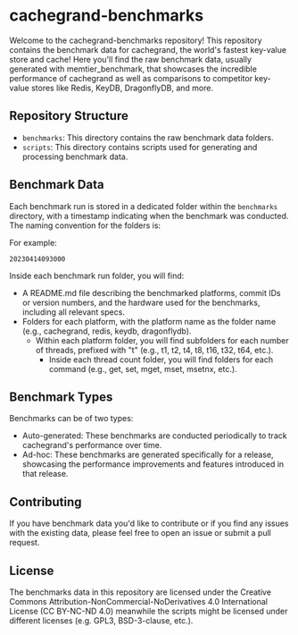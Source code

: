 # cachegrand-benchmarks
Welcome to the cachegrand-benchmarks repository! This repository contains the benchmark data for cachegrand, the world's fastest key-value store and cache!
Here you'll find the raw benchmark data, usually generated with memtier_benchmark, that showcases the incredible performance of cachegrand as well as comparisons to competitor key-value stores like Redis, KeyDB, DragonflyDB, and more.

## Repository Structure

- `benchmarks`: This directory contains the raw benchmark data folders.
- `scripts`: This directory contains scripts used for generating and processing benchmark data.

## Benchmark Data
Each benchmark run is stored in a dedicated folder within the `benchmarks` directory, with a timestamp indicating when the benchmark was conducted. The naming convention for the folders is:

<YYYYMMDDHHMMSS>

For example:

`20230414093000`

Inside each benchmark run folder, you will find:

- A README.md file describing the benchmarked platforms, commit IDs or version numbers, and the hardware used for the benchmarks, including all relevant specs.
- Folders for each platform, with the platform name as the folder name (e.g., cachegrand, redis, keydb, dragonflydb).
  - Within each platform folder, you will find subfolders for each number of threads, prefixed with "t" (e.g., t1, t2, t4, t8, t16, t32, t64, etc.).
    - Inside each thread count folder, you will find folders for each command (e.g., get, set, mget, mset, msetnx, etc.).

## Benchmark Types
Benchmarks can be of two types:

- Auto-generated: These benchmarks are conducted periodically to track cachegrand's performance over time.
- Ad-hoc: These benchmarks are generated specifically for a release, showcasing the performance improvements and features introduced in that release.

## Contributing
If you have benchmark data you'd like to contribute or if you find any issues with the existing data, please feel free to open an issue or submit a pull request.
## License
The benchmarks data in this repository are licensed under the Creative Commons
Attribution-NonCommercial-NoDerivatives 4.0 International License (CC BY-NC-ND 4.0) meanwhile the
scripts might be licensed under different licenses (e.g. GPL3, BSD-3-clause, etc.).
